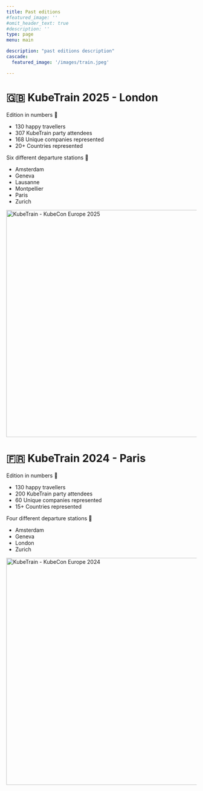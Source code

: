 ```yaml
---
title: Past editions
#featured_image: ''
#omit_header_text: true
#description: ''
type: page
menu: main

description: "past editions description"
cascade:
  featured_image: '/images/train.jpeg'

---
```


# 🇬🇧 KubeTrain 2025 - London

Edition in numbers 🎉

* 130 happy travellers
* 307 KubeTrain party attendees
* 168 Unique companies represented
* 20+ Countries represented

Six different departure stations 🚉

* Amsterdam
* Geneva
* Lausanne
* Montpellier
* Paris
* Zurich

<a data-flickr-embed="true" href="https://www.flickr.com/photos/200371037@N02/albums/72177720325008205/" title="KubeTrain - KubeCon Europe 2025"><img src="https://live.staticflickr.com/65535/54444392746_2649e3ea11_b.jpg" width="800" height="600" alt="KubeTrain - KubeCon Europe 2025"/></a><script async src="//embedr.flickr.com/assets/client-code.js" charset="utf-8"></script>

# 🇫🇷 KubeTrain 2024 - Paris

Edition in numbers 🎉

* 130 happy travellers
* 200 KubeTrain party attendees
* 60 Unique companies represented
* 15+ Countries represented

Four different departure stations 🚉

* Amsterdam
* Geneva
* London
* Zurich

<a data-flickr-embed="true" href="https://www.flickr.com/photos/200371037@N02/albums/72177720315875209" title="KubeTrain - KubeCon Europe 2024"><img src="https://live.staticflickr.com/65535/53624863138_c1ffdd6494_c.jpg" width="800" height="600" alt="KubeTrain - KubeCon Europe 2024"/></a><script async src="//embedr.flickr.com/assets/client-code.js" charset="utf-8"></script>
